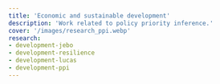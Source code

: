 ```yaml
---
title: 'Economic and sustainable development'
description: 'Work related to policy priority inference.'
cover: '/images/research_ppi.webp'
research:
- development-jebo
- development-resilience
- development-lucas
- development-ppi
---
```

